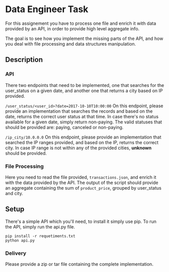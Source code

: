 # Data Engineer Task

For this assignement you have to process one file and enrich it with data provided by an API, in order to provide high level aggregate info.

The goal is to see how you implement the missing parts of the API, and how you deal with file processing and data structures manipulation.


## Description

### API

There two endpoints that need to be implemented, one that searches for the user_status on a given date,
and another one that returns a city based on IP provided.


`/user_status/<user_id>?date=2017-10-10T10:00:00`
On this endpoint, please provide an implementation that searches the records and based on the date, returns the correct user status at that time.
In case there's no status available for a given date, simply return non-paying.
The valid statuses that should be provided are: paying, canceled or non-paying.

`/ip_city/10.0.0.0`
On this endpoint, please provide an implementation that searched the IP ranges provided, and based on the IP, returns the correct city.
In case IP range is not within any of the provided cities, **unknown** should be provided.

### File Processing

Here you need to read the file provided, `transactions.json`, and enrich it with the data provided by the API.
The output of the script should provide an aggregate containing the sum of `product_price`, grouped by user_status and city.

## Setup
There's a simple API which you'll need, to install it simply use pip.
To run the API, simply run the api.py file.

```
pip install -r requetiments.txt
python api.py
```




### Delivery
Please provide a zip or tar file containing the complete implementation.